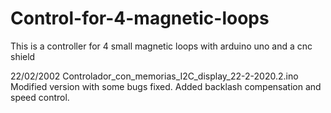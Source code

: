 # Control-for-4-magnetic-loops
This is a controller for 4 small magnetic loops with arduino uno and a cnc shield 

22/02/2002 Controlador_con_memorias_I2C_display_22-2-2020.2.ino Modified version with some bugs fixed. Added backlash compensation and speed control.

